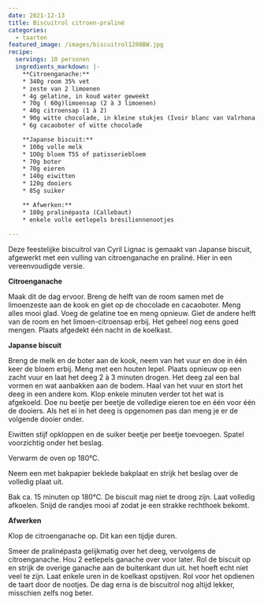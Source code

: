 ```yaml
---
date: 2021-12-13
title: Biscuitrol citroen-praliné
categories:
  - taarten
featured_image: /images/biscuitrol1200BW.jpg
recipe:
  servings: 10 personen
  ingredients_markdown: |-
    **Citroenganache:**
    * 340g room 35% vet
    * zeste van 2 limoenen
    * 4g gelatine, in koud water geweekt
    * 70g ( 60g)limoensap (2 à 3 limoenen)
    * 40g citroensap (1 à 2)
    * 90g witte chocolade, in kleine stukjes (Ivoir blanc van Valrhona of een ander merk)
    * 6g cacaoboter of witte chocolade

    **Japanse biscuit:**
    * 100g volle melk
    * 1OOg bloem T55 of patisseriebloem 
    * 70g boter
    * 70g eieren
    * 140g eiwitten
    * 120g dooiers
    * 85g suiker

    ** Afwerken:**
    * 180g pralinépasta (Callebaut)
    * enkele volle eetlepels brésiliennenootjes    
---
```

Deze feestelijke biscuitrol van Cyril Lignac is gemaakt van Japanse biscuit, afgewerkt met een vulling van citroenganache en praliné. Hier in een vereenvoudigde versie.

<!--more-->

**Citroenganache**

Maak dit de dag ervoor.
Breng de helft van de room samen met de limoenzeste aan de kook en giet op de chocolade en cacaoboter. Meng alles mooi glad. Voeg de gelatine toe en meng opnieuw.
Giet de andere helft van de room en het limoen-citroensap erbij.
Het geheel nog eens goed mengen. Plaats afgedekt één nacht in de koelkast.

**Japanse biscuit**

Breng de melk en de boter aan de kook, neem van het vuur en doe in één keer de bloem erbij.
Meng met een houten lepel.
Plaats opnieuw op een zacht vuur en laat het deeg 2 à 3 minuten drogen.
Het deeg zal een bal vormen en wat aanbakken aan de bodem.
Haal van het vuur en stort het deeg in een andere kom. Klop enkele minuten verder tot het wat is afgekoeld.
Doe nu beetje per beetje de volledige eieren toe en één voor één de dooiers.
Als het ei in het deeg is opgenomen pas dan meng je er de volgende dooier onder.

Eiwitten stijf opkloppen en de suiker beetje per beetje toevoegen.
Spatel voorzichtig onder het beslag.

Verwarm de oven op 180°C.

Neem een met bakpapier beklede bakplaat en strijk het beslag over de volledig plaat uit.

Bak ca. 15 minuten op 180°C. De biscuit mag niet te droog zijn.
Laat volledig afkoelen. Snijd de randjes mooi af zodat je een strakke rechthoek bekomt.

**Afwerken**

Klop de citroenganache op. Dit kan een tijdje duren.

Smeer de pralinépasta gelijkmatig over het deeg, vervolgens de citroenganache.
Hou 2 eetlepels ganache over voor later.
Rol de biscuit op en strijk de overige ganache aan de buitenkant dun uit.
het hoeft echt niet veel te zijn.
Laat enkele uren in de koelkast opstijven.
Rol voor het opdienen de taart door de nootjes.
De dag erna is de biscuitrol nog altijd lekker, misschien zelfs nog beter.
